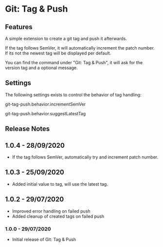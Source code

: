 # Git: Tag & Push
## Features
A simple extension to create a git tag and push it afterwards.

If the tag follows SemVer, it will automatically increment the patch number. If its not the newest tag will be displayed per default.

You can find the command under "Git: Tag & Push", it will ask for the version tag and a optional message.


## Settings
The following settings exists to control the behavior of tag handling:

git-tag-push.behavior.incrementSemVer

git-tag-push.behavior.suggestLatestTag


## Release Notes
## 1.0.4 - 28/09/2020

- If the tag follows SemVer, automatically try and increment patch number.


## 1.0.3 - 25/09/2020

- Added initial value to tag, will use the latest tag.


## 1.0.2 - 29/07/2020

- Improved error handling on failed push
- Added cleanup of created tags on failed push


### 1.0.0 - 29/07/2020

- Initial release of Git: Tag & Push